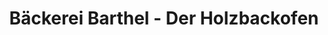 ---
title: "Bäckerei Barthel - Der Holzbackofen"
url: /seiffen-erzgeb/baeckerei-barthel-der-holzbackofen/
shop: Bäckerei
---